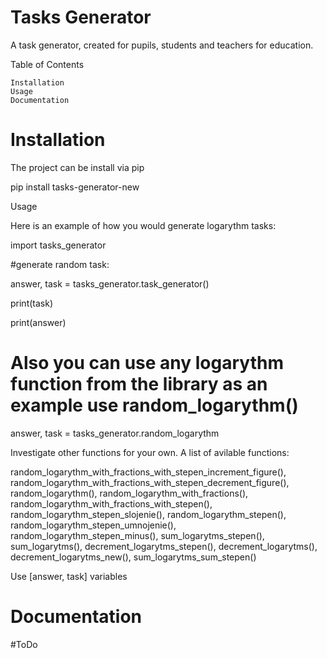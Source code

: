 # Tasks Generator


A task generator, created for pupils, students and teachers for education. 




Table of Contents

    Installation
    Usage
    Documentation

# Installation

The project can be install via pip

pip install tasks-generator-new

Usage

Here is an example of how you would generate logarythm tasks:

import tasks_generator

#generate random task:

answer, task = tasks_generator.task_generator()

print(task)

print(answer)

# Also you can use any logarythm function from the library as an example use random_logarythm()
answer, task = tasks_generator.random_logarythm

Investigate other functions for your own.
A list of avilable functions:

random_logarythm_with_fractions_with_stepen_increment_figure(),  
random_logarythm_with_fractions_with_stepen_decrement_figure(),	
random_logarythm(), random_logarythm_with_fractions(), 	
random_logarythm_with_fractions_with_stepen(),	
random_logarythm_stepen_slojenie(),
random_logarythm_stepen(),	
random_logarythm_stepen_umnojenie(),
random_logarythm_stepen_minus(), 
sum_logarytms_stepen(), 
sum_logarytms(), decrement_logarytms_stepen(),
decrement_logarytms(),
decrement_logarytms_new(), 
sum_logarytms_sum_stepen()


Use [answer, task] variables
 
 




# Documentation

#ToDo 
